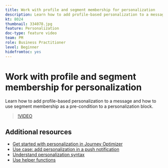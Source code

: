 ```yaml
---
title: Work with profile and segment membership for personalization
description: Learn how to add profile-based personalization to a message and how to use segment membership as a pre-condition to a personalization block.
kt: 8024
thumbnail: 334078.jpg
feature: Personalization
doc-type: feature video
team: PM
role: Business Practitioner
level: Beginner
hidefromtoc: yes
---
```


# Work with profile and segment membership for personalization

Learn how to add profile-based personalization to a message and how to use segment membership as a pre-condition to a personalization block.

>[!VIDEO](https://video.tv.adobe.com/v/334078?quality=12)

## Additional resources

* [Get started with personalization in Journey Optimizer](https://experienceleague.adobe.com/docs/journey-optimizer/using/create-messages/personalization/personalize.html)
* [Use case: add personalization in a push notification](https://experienceleague.corp.adobe.com/docs/journey-optimizer/using/create-messages/personalization/personalization-use-case.html)
* [Understand personalization syntax](https://experienceleague.adobe.com/docs/journey-optimizer/using/create-messages/personalization/personalization-syntax.html)
* [Use helper functions](https://experienceleague-review.corp.adobe.com/docs/journey-optimizer/using/create-messages/personalization/functions/functions.html)
